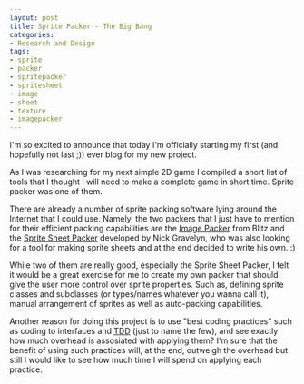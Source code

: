 ```yaml
---
layout: post
title: Sprite Packer - The Big Bang
categories:
- Research and Design
tags:
- sprite
- packer
- spritepacker
- spritesheet
- image
- sheet
- texture
- imagepacker
---
```


I'm so excited to announce that today I'm officially starting my first (and hopefully not last ;)) ever blog for my new project.

As I was researching for my next simple 2D game I compiled a short list of tools that I thought I will need to make a complete game in short time. Sprite packer was one of them.

There are already a number of sprite packing software lying around the Internet that I could use. Namely, the two packers that I just have to mention for their efficient packing capabilities are the [Image Packer][blitz_packer] from Blitz and the [Sprite Sheet Packer][sprite_packer] developed by Nick Gravelyn, who was also looking for a tool for making sprite sheets and at the end decided to write his own. :)

While two of them are really good, especially the Sprite Sheet Packer, I felt it would be a great exercise for me to create my own packer that should give the user more control over sprite properties. Such as, defining sprite classes and subclasses (or types/names whatever you wanna call it), manual arrangement of sprites as well as auto-packing capabilities.

Another reason for doing this project is to use "best coding practices" such as coding to interfaces and [TDD][tdd] (just to name the few), and see exactly how much overhead is assosiated with applying them? I'm sure that the benefit of using such practices will, at the end, outweigh the overhead but still I would like to see how much time I will spend on applying each practice.

[blitz_packer]: http://www.blitzbasic.com/Community/posts.php?topic=30518  "Blitz Image Packer"
[sprite_packer]: http://spritesheetpacker.codeplex.com  "Sprite Sheet Packer"
[tdd]: http://en.wikipedia.org/wiki/Test-driven_development  "TDD"
